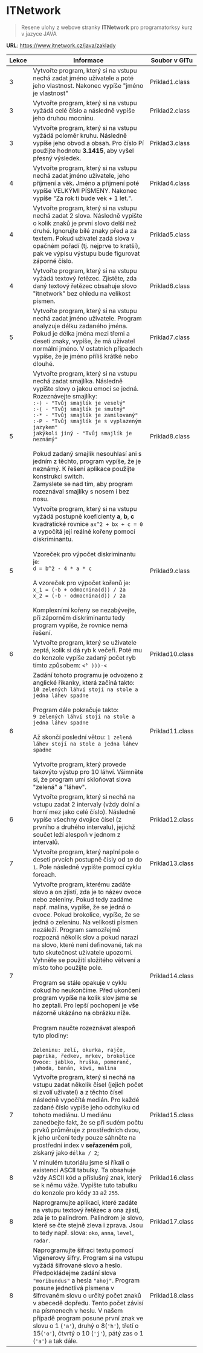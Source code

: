 # ITNetwork
> Resene ulohy z webove stranky **ITNetwork** pro programatorksy kurz v jazyce JAVA

**URL**: https://www.itnetwork.cz/java/zaklady

| Lekce | Informace                                                                                                                                                                                                                                                                                                                                                                                                                                                                                                                                                                                                                                                                                                                                                                                                                                    | Soubor v GITu   |
|-------|----------------------------------------------------------------------------------------------------------------------------------------------------------------------------------------------------------------------------------------------------------------------------------------------------------------------------------------------------------------------------------------------------------------------------------------------------------------------------------------------------------------------------------------------------------------------------------------------------------------------------------------------------------------------------------------------------------------------------------------------------------------------------------------------------------------------------------------------|-----------------|
| 3     | Vytvořte program, který si na vstupu nechá zadat jméno uživatele a poté jeho vlastnost. Nakonec vypíše "jméno je vlastnost"                                                                                                                                                                                                                                                                                                                                                                                                                                                                                                                                                                                                                                                                                                                  | Priklad1.class  |
| 3     | Vytvořte program, který si na vstupu vyžádá celé číslo a následně vypíše jeho druhou mocninu.                                                                                                                                                                                                                                                                                                                                                                                                                                                                                                                                                                                                                                                                                                                                                | Priklad2.class  |
| 3     | Vytvořte program, který si na vstupu vyžádá poloměr kruhu. Následně vypíše jeho obvod a obsah. Pro číslo Pí použijte hodnotu **3.1415**, aby vyšel přesný výsledek.                                                                                                                                                                                                                                                                                                                                                                                                                                                                                                                                                                                                                                                                          | Priklad3.class  |
| 4     | Vytvořte program, který si na vstupu nechá zadat jméno uživatele, jeho příjmení a věk. Jméno a příjmení poté vypíše VELKÝMI PÍSMENY. Nakonec vypíše "Za rok ti bude vek + 1 let.".                                                                                                                                                                                                                                                                                                                                                                                                                                                                                                                                                                                                                                                           | Priklad4.class  |
| 4     | Vytvořte program, který si na vstupu nechá zadat 2 slova. Následně vypište o kolik znaků je první slovo delší než druhé. Ignorujte bílé znaky před a za textem. Pokud uživatel zadá slova v opačném pořadí (tj. nejprve to kratší), pak ve výpisu výstupu bude figurovat záporné číslo.                                                                                                                                                                                                                                                                                                                                                                                                                                                                                                                                                      | Priklad5.class  |
| 4     | Vytvořte program, který si na vstupu vyžádá textový řetězec. Zjistěte, zda daný textový řetězec obsahuje slovo "itnetwork" bez ohledu na velikost písmen.                                                                                                                                                                                                                                                                                                                                                                                                                                                                                                                                                                                                                                                                                    | Priklad6.class  |
| 5     | Vytvořte program, který si na vstupu nechá zadat jméno uživatele. Program analyzuje délku zadaného jména. Pokud je délka jména mezi třemi a deseti znaky, vypíše, že má uživatel normální jméno. V ostatních případech vypíše, že je jméno příliš krátké nebo dlouhé.                                                                                                                                                                                                                                                                                                                                                                                                                                                                                                                                                                        | Priklad7.class  |
| 5     | Vytvořte program, který si na vstupu nechá zadat smajlíka. Následně vypište slovy o jakou emoci se jedná. Rozeznávejte smajlíky: <br> `:-) - "Tvůj smajlík je veselý"` <br> `:-( - "Tvůj smajlík je smutný" ` <br> `:-* - "Tvůj smajlík je zamilovaný"` <br> `:-P - "Tvůj smajlík je s vyplazeným jazykem"` <br> `jakýkoli jiný - "Tvůj smajlík je neznámý"` <br><br> Pokud zadaný smajlík nesouhlasí ani s jedním z těchto, program vypíše, že je neznámý. K řešení aplikace použijte konstrukci switch. <br> Zamyslete se nad tím, aby program rozeznával smajlíky s nosem i bez nosu.                                                                                                                                                                                                                                                     | Priklad8.class  |
| 5     | Vytvořte program, který si na vstupu vyžádá postupně koeficienty **a**, **b**, **c** kvadratické rovnice `ax^2 + bx + c = 0` a vypočítá její reálné kořeny pomocí diskriminantu. <br><br> Vzoreček pro výpočet diskriminantu je: <br> `d = b^2 - 4 * a * c` <br><br> A vzoreček pro výpočet kořenů je: <br> `x_1 = (-b + odmocnina(d)) / 2a` <br> `x_2 = (-b - odmocnina(d)) / 2a` <br><br> Komplexními kořeny se nezabývejte, při záporném diskriminantu tedy program vypíše, že rovnice nemá řešení.                                                                                                                                                                                                                                                                                                                                       | Priklad9.class  |
| 6     | Vytvořte program, který se uživatele zeptá, kolik si dá ryb k večeři. Poté mu do konzole vypíše zadaný počet ryb tímto způsobem: `<° )))-<`                                                                                                                                                                                                                                                                                                                                                                                                                                                                                                                                                                                                                                                                                                  | Priklad10.class |
| 6     | Zadání tohoto programu je odvozeno z anglické říkanky, která začíná takto: <br> `10 zelených láhví stojí na stole a jedna láhev spadne` <br><br> Program dále pokračuje takto: <br> `9 zelených láhví stojí na stole a jedna láhev spadne` <br><br> Až skončí poslední větou: `1 zelená láhev stojí na stole a jedna láhev spadne` <br><br> Vytvořte program, který provede takovýto výstup pro 10 láhví. Všimněte si, že program umí skloňovat slova "zelená" a "láhev".                                                                                                                                                                                                                                                                                                                                                                    | Priklad11.class |
| 6     | Vytvořte program, který si nechá na vstupu zadat 2 intervaly (vždy dolní a horní mez jako celé číslo). Následně vypíše všechny dvojice čísel (z prvního a druhého intervalu), jejichž součet leží alespoň v jednom z intervalů.                                                                                                                                                                                                                                                                                                                                                                                                                                                                                                                                                                                                              | Priklad12.class |
| 7     | Vytvořte program, který naplní pole o deseti prvcích postupně čísly od `10` do `1`. Pole následně vypište pomocí cyklu foreach.                                                                                                                                                                                                                                                                                                                                                                                                                                                                                                                                                                                                                                                                                                              | Priklad13.class |
| 7     | Vytvořte program, kterému zadáte slovo a on zjistí, zda je to název ovoce nebo zeleniny. Pokud tedy zadáme např. malina, vypíše, že se jedná o ovoce. Pokud brokolice, vypíše, že se jedná o zeleninu. Na velikosti písmen nezáleží. Program samozřejmě rozpozná několik slov a pokud narazí na slovo, které není definované, tak na tuto skutečnost uživatele upozorní. Vyhněte se použití složitého větvení a místo toho použijte pole. <br><br> Program se stále opakuje v cyklu dokud ho neukončíme. Před ukončení program vypíše na kolik slov jsme se ho zeptali. Pro lepší pochopení je vše názorně ukázáno na obrázku níže. <br><br> Program naučte rozeznávat alespoň tyto plodiny: <br><br> `Zeleninu: zelí, okurka, rajče, paprika, ředkev, mrkev, brokolice` <br> `Ovoce: jablko, hruška, pomeranč, jahoda, banán, kiwi, malina` | Priklad14.class |
| 7     | Vytvořte program, který si nechá na vstupu zadat několik čísel (jejich počet si zvolí uživatel) a z těchto čísel následně vypočítá medián. Pro každé zadané číslo vypíše jeho odchylku od tohoto mediánu. U mediánu zanedbejte fakt, že se při sudém počtu prvků průměruje z prostředních dvou, k jeho určení tedy pouze sáhněte na prostřední index v **seřazeném** poli, získaný jako `délka / 2`;                                                                                                                                                                                                                                                                                                                                                                                                                                         | Priklad15.class |
| 8     | V minulém tutoriálu jsme si říkali o existenci ASCII tabulky. Ta obsahuje vždy ASCII kód a příslušný znak, který se k němu váže. Vypište tuto tabulku do konzole pro kódy `33` až `255`.                                                                                                                                                                                                                                                                                                                                                                                                                                                                                                                                                                                                                                                     | Priklad16.class |
| 8     | Naprogramujte aplikaci, které zadáte na vstupu textový řetězec a ona zjistí, zda je to palindrom. Palindrom je slovo, které se čte stejně zleva i zprava. Jsou to tedy např. slova: `oko`, `anna`, `level`, `radar`.                                                                                                                                                                                                                                                                                                                                                                                                                                                                                                                                                                                                                         | Priklad17.class |
| 8     | Naprogramujte šifraci textu pomocí Vigenerovy šifry. Program si na vstupu vyžádá šifrované slovo a heslo. Předpokládejme zadání slova `"moribundus"` a hesla `"ahoj"`. Program posune jednotlivá písmena v šifrovaném slovu o určitý počet znaků v abecedě dopředu. Tento počet závisí na písmenech v heslu. V našem případě program posune první znak ve slovu o 1 (`'a'`), druhý o 8(`'h'`), třetí o 15(`'o'`), čtvrtý o 10 (`'j'`), pátý zas o 1 (`'a'`) a tak dále.                                                                                                                                                                                                                                                                                                                                                                      | Priklad18.class |
